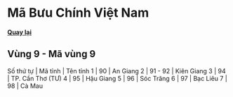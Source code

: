 # Mã Bưu Chính Việt Nam

**[Quay lại](https://khangshirokuma.github.io/MaBuuChinhVietNam/Danh_Sách/Mã_Tỉnh/Theo_Mã_Vùng/)**

## Vùng 9 - Mã vùng 9
  
Số thứ tự | Mã tỉnh | Tên tỉnh
1 | 90 | An Giang
2 | 91 - 92 | Kiên Giang
3 | 94 | TP. Cần Thơ (TƯ)
4 | 95 | Hậu Giang
5 | 96 | Sóc Trăng
6 | 97 | Bạc Liêu
7 | 98 | Cà Mau

